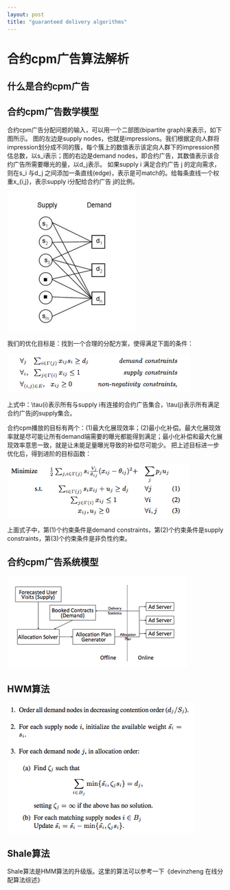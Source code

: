 ```yaml
---
layout: post
title: "guaranteed delivery algorithms"
---
```


# 合约cpm广告算法解析

## 什么是合约cpm广告

## 合约cpm广告数学模型

合约cpm广告分配问题的输入，可以用一个二部图(bipartite graph)来表示，如下图所示。
图的左边是supply nodes，也就是impressions。我们根据定向人群将impression划分成不同的簇，每个簇上的数值表示该定向人群下的impression预估总数，以s_i表示；图的右边是demand nodes，即合约广告，其数值表示该合约广告所需要曝光的量，以d_j表示。
如果supply i 满足合约广告 j 的定向需求，则在s_i 与d_j 之间添加一条直线(edge)，表示是可match的。给每条直线一个权重x_{i,j}，表示supply i分配给合约广告 j的比例。

![](https://raw.githubusercontent.com/zzbased/zzbased.github.com/master/_posts/images/contract_ad_bipartite.jpg)

我们的优化目标是：找到一个合理的分配方案，使得满足下面的条件：

![](https://raw.githubusercontent.com/zzbased/zzbased.github.com/master/_posts/images/gd_allocation_target.png)

上式中：\tau(i)表示所有与supply i有连接的合约广告集合，\tau(j)表示所有满足合约广告j的supply集合。

合约cpm播放的目标有两个：(1)最大化展现效率；(2)最小化补偿。最大化展现效率就是尽可能让所有demand端需要的曝光都能得到满足；最小化补偿和最大化展现效率意思一致，就是让未能足量曝光导致的补偿尽可能少。
把上述目标进一步优化后，得到进阶的目标函数：

![](https://raw.githubusercontent.com/zzbased/zzbased.github.com/master/_posts/images/gd_allocation_target2.png)

上面式子中，第(1)个约束条件是demand constraints，第(2)个约束条件是supply constraints，第(3)个约束条件是非负性约束。

## 合约cpm广告系统模型

![](https://raw.githubusercontent.com/zzbased/zzbased.github.com/master/_posts/images/gd_system_architecture.png)

## HWM算法

![](https://raw.githubusercontent.com/zzbased/zzbased.github.com/master/_posts/images/hwm_algorithms.png)

## Shale算法

Shale算法是HMM算法的升级版。这里的算法可以参考一下《devinzheng 在线分配算法综述》
